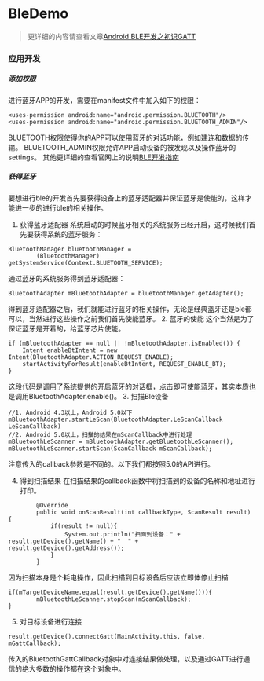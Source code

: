 # BleDemo

> 更详细的内容请查看文章[Android BLE开发之初识GATT](http://www.jianshu.com/p/29a730795294)

### 应用开发
##### 添加权限
进行蓝牙APP的开发，需要在manifest文件中加入如下的权限：
```
<uses-permission android:name="android.permission.BLUETOOTH"/>
<uses-permission android:name="android.permission.BLUETOOTH_ADMIN"/>
```
BLUETOOTH权限使得你的APP可以使用蓝牙的对话功能，例如建连和数据的传输。
BLUETOOTH_ADMIN权限允许APP启动设备的被发现以及操作蓝牙的settings。
其他更详细的查看官网上的说明[BLE开发指南](https://developer.android.google.cn/guide/topics/connectivity/bluetooth-le.html)
##### 获得蓝牙
要想进行ble的开发首先要获得设备上的蓝牙适配器并保证蓝牙是使能的，这样才能进一步的进行ble的相关操作。
1. 获得蓝牙适配器
系统启动的时候蓝牙相关的系统服务已经开启，这时候我们首先要获得系统的蓝牙服务：
```
BluetoothManager bluetoothManager =
        (BluetoothManager) getSystemService(Context.BLUETOOTH_SERVICE);
```
通过蓝牙的系统服务得到蓝牙适配器：
```
BluetoothAdapter mBluetoothAdapter = bluetoothManager.getAdapter();
```
得到蓝牙适配器之后，我们就能进行蓝牙的相关操作，无论是经典蓝牙还是ble都可以，当然进行这些操作之前我们首先使能蓝牙。
2. 蓝牙的使能
这个当然是为了保证蓝牙是开着的，给蓝牙芯片使能。
```
if (mBluetoothAdapter == null || !mBluetoothAdapter.isEnabled()) {
    Intent enableBtIntent = new Intent(BluetoothAdapter.ACTION_REQUEST_ENABLE);
    startActivityForResult(enableBtIntent, REQUEST_ENABLE_BT);
}
```
这段代码是调用了系统提供的开启蓝牙的对话框，点击即可使能蓝牙，其实本质也是调用BluetoothAdapter.enable()。
3. 扫描Ble设备
```
//1. Android 4.3以上，Android 5.0以下
mBluetoothAdapter.startLeScan(BluetoothAdapter.LeScanCallback LeScanCallback)
//2. Android 5.0以上，扫描的结果在mScanCallback中进行处理
mBluetoothLeScanner = mBluetoothAdapter.getBluetoothLeScanner();
mBluetoothLeScanner.startScan(ScanCallback mScanCallback);
```
注意传入的callback参数是不同的。以下我们都按照5.0的API进行。

4. 得到扫描结果
在扫描结果的callback函数中将扫描到的设备的名称和地址进行打印。
```
        @Override
        public void onScanResult(int callbackType, ScanResult result) {
            if(result != null){
                System.out.println("扫面到设备：" + result.getDevice().getName() + "  " + result.getDevice().getAddress()); 
            }
        }
```
因为扫描本身是个耗电操作，因此扫描到目标设备后应该立即体停止扫描
```
if(mTargetDeviceName.equal(result.getDevice().getName())){
        mBluetoothLeScanner.stopScan(mScanCallback);
}
```

5. 对目标设备进行连接
```
result.getDevice().connectGatt(MainActivity.this, false, mGattCallback);
```
传入的BluetoothGattCallback对象中对连接结果做处理，以及通过GATT进行通信的绝大多数的操作都在这个对象中。